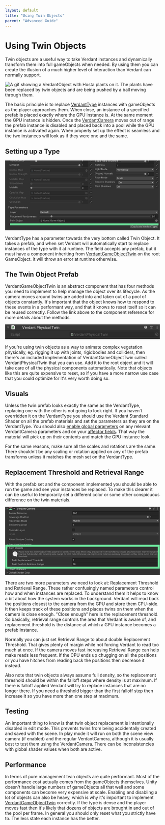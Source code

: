 ```yaml
---
layout: default
title: "Using Twin Objects"
parent: "Advanced Guide"
---
```


# Using Twin Objects
Twin objects are a useful way to take Verdant instances and dynamically transform them into full gameObjects when needed. By using them you can create the illusion of a much higher level of interaction than Verdant can normally support.

![A gif showing a VerdantObject with Hosta plants on it. The plants have been replaced by twin objects and are being pushed by a ball moving through them.](Media/VerdantTwinObjectHeader.gif "Twin Objects being pushed")

The basic principle is to replace [VerdantType](../ComponentReference/DataTypes/VerdantType) instances with gameObjects as the player approaches them. When close, an instance of a specified prefab is placed exactly where the GPU instance is. At the same moment the GPU instance is hidden. Once the [VerdantCamera](../ComponentReference/VerdantCamera) moves out of range the prefab instance is disabled and placed back into a pool while the GPU instance is activated again. When properly set up the effect is seamless and the two instances will look as if they were one and the same. 

## Setting up a Type

![A screenshot of the bottom of the VerdantType inspector. The Twin Object field is highlighted](Media/VerdantTypeTwinObjectField.png "Twin Object Field")

VerdantType has a parameter towards the very bottom called Twin Object. It takes a prefab, and when set Verdant will automatically start to replace instances of the type with it at runtime. The field accepts any prefab, but it must have a component inheriting from [VerdantGameObjectTwin](../ComponentReference/VerdantGameObjectTwin.html) on the root GameObject. It will throw an error at runtime otherwise.

## The Twin Object Prefab
VerdantGameObjectTwin is an abstract component that has four methods you need to implement to help manage the object over its lifecycle. As the camera moves around twins are added into and taken out of a pool of objects constantly. It's important that the object knows how to respond to these events in a performant way, and that it knows to reset itself so it can be reused correctly. Follow the link above to the component reference for more details about the methods.

![A screenshot of the VerdantPhysicalTwin component](Media/VerdantPhysicalTwinComponent.png "VerdantPhysicalTwin component")

If you're using twin objects as a way to animate complex vegetation physically, eg. rigging it up with joints, rigidbodies and colliders, then there's an included implementation of VerdantGameObjectTwin called VerdantPhysicalTwin that you can use. Add it to the root object and it will take care of all the physical components automatically. Note that objects like this are quite expensive to reset, so if you have a more narrow use case that you could optimize for it's very worth doing so.

## Visuals
Unless the twin prefab looks exactly the same as the VerdantType, replacing one with the other is not going to look right. If you haven't overridden it on the VerdantType you should use the Verdant Standard Shader on all the prefab materials and set the parameters as they are on the VerdantType. You should also [enable global parameters](AccessingVerdantData.html) on any relevant VerdantCamera parameters and on your [affector fields](../ComponentReference/Fields). That way the material will pick up on their contents and match the GPU instance look.

For the same reasons, make sure all the scales and rotations are the same. There shouldn't be any scaling or rotation applied on any of the prefab transforms unless it matches the mesh set on the VerdantType.

## Replacement Threshold and Retrieval Range

With the prefab set and the component implemented you should be able to run the game and see your instances be replaced. To make this clearer it can be useful to temporarily set a different color or some other conspicuous difference on the twin materials.  

![A screenshot of the VerdantCamera component highlighting the Replacement Threshold and Retrieval Range parameters under the Twin Object menu](Media/VerdantCameraTwinObjectSettings.png "VerdantCamera Twin Object Parameters")

There are two more parameters we need to look at: Replacement Threshold and Retrieval Range. These rather confusingly named parameters control how and when instances are replaced. To understand them it helps to know a bit about how the system works in the background. Verdant will read back the positions closest to the camera from the GPU and store them CPU-side. It then keeps track of these positions and places twins on them when the camera is close enough. "Close enough" here is the replacement threshold. So basically, retrieval range controls the area that Verdant is aware of, and replacement threshold is the distance at which a GPU instance becomes a prefab instance.

Normally you can just set Retrieval Range to about double Replacement Threshold. That gives plenty of margin while not forcing Verdant to read too much at once. If the camera moves fast increasing Retrieval Range can help make reads less frequent. If the CPU ends up chugging on all the positions or you have hitches from reading back the positions then decrease it instead.

Also note that twin objects always assume full density, so the replacement threshold should be within the falloff steps where density is at maximum. If there is falloff applied Verdant will try to replace instances that are no longer there. If you need a threshold bigger than the first falloff step then increase it so you have more than one step at maximum.

## Testing
An important thing to know is that twin object replacement is intentionally disabled in edit mode. This prevents twins from being accidentally created and saved with the scene. In play mode it will run on both the scene view camera (if enabled) and the regular VerdantCamera, although it is usually best to test them using the VerdantCamera. There can be inconsistencies with global shader values when both are active.

## Performance
In terms of pure management twin objects are quite performant. Most of the performance cost actually comes from the gameObjects themselves. Unity doesn't handle large numbers of gameObjects all that well and some components can become very expensive at scale. Enabling and disabling a lot of objects can also be heavy, which is why it's important to implement [VerdantGameObjectTwin](../ComponentReference/VerdantGameObjectTwin.html) correctly. If the type is dense and the player moves fast then it's likely that dozens of objects are brought in and out of the pool per frame. In general you should only reset what you strictly have to. The less state each instance has the better.

